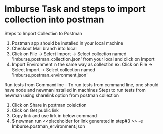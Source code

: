 # Imburse Task and steps to import collection into postman

Steps to Import Collection to Postman
1. Postman app should be installed in your local machine
2. Checkout Mail branch into local
3. Click on File -> Select Import -> Select collection named 'Imburse.postman_collection.json' from your local and click on Import
4. Import Environment in the same way as collection ex: Click on File -> Select Import -> Select collection named 'Imburse.postman_environment.json'


Run tests from Commandline - To run tests from command line, one should have node and newman installed in machines
Steps to run tests from newman using sharelink option from postman collection
1. Click on Share in postman colelction
2. Click on Get public link
3. Copy link and use link in below command
4. $ newman run <<placeholder for link generated in step#3 >> -e Imburse.postman_environment.json

